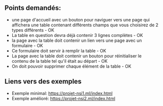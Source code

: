 ## Points demandés:
 * une page d'accueil avec un bouton pour naviguer vers une page qui affichera une table contenant différents champs que vous choisirez de 2 types différents - OK
 * La table en question devra déjà contenir 3 lignes complètes - OK
 * la page avec la table doit contenir un lien vers une page avec un formulaire - OK
 * Ce formulaire doit servir à remplir la table - OK
 * La page avec la table doit contenir un bouton pour réinitialiser le contenu de la table tel qu'il était au départ - OK
 * On doit pouvoir supprimer chaque élément de la table - OK
 

## Liens vers des exemples

 * Exemple minimal: https://projet-nsi1.ml/index.html
 * Exemple amélioré: https://projet-nsi2.ml/index.html
